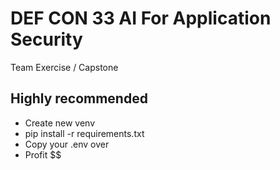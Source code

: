 # DEF CON 33 AI For Application Security
Team Exercise / Capstone

## Highly recommended
* Create new venv
* pip install -r requirements.txt
* Copy your .env over
* Profit $$
